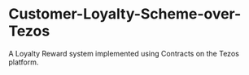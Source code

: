 # Customer-Loyalty-Scheme-over-Tezos
A Loyalty Reward system implemented using Contracts on the Tezos platform.
